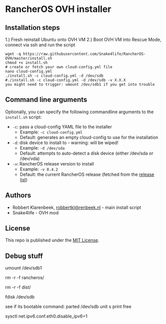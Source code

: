 # RancherOS OVH installer


## Installation steps
1.) Fresh reinstall Ubuntu onto OVH VM
2.) Boot OVH VM into Rescue Mode, connect via ssh and run the script

```
wget -q https://raw.githubusercontent.com/Snake4life/RancherOS-OVH/master/install.sh
chmod +x install.sh
# create or fetch your own cloud-config.yml file
nano cloud-config.yml
./install.sh -c cloud-config.yml -d /dev/sdb
#./install.sh -c cloud-config.yml -d /dev/sdb -v X.X.X
you might need to trigger: umount /dev/sdb1 if you get into trouble
```

## Command line arguments

Optionally, you can specify the following commandline arguments to the `install.sh` script:

* `-c`: pass a cloud-config YAML file to the installer
  * Example: `-c cloud-config.yml`
  * Default: generates an empty cloud-config to use for the installation
* `-d`: disk device to install to - warning: will be wiped!
  * Example: `-d /dev/sda`
  * Default: attempts to auto-detect a disk device (either /dev/sda or /dev/vda)
* `-v`: RancherOS release version to install
  * Example: `-v 0.4.2`
  * Default: the current RancherOS release (fetched from the [release list](https://releases.rancher.com/os/releases.yml))

## Authors

* Robbert Klarenbeek, <robbertkl@renbeek.nl> - main install script
* Snake4life - OVH mod

## License

This repo is published under the [MIT License](http://www.opensource.org/licenses/mit-license.php).

## Debug stuff

umount /dev/sdb1

rm -r -f  rancheros/

rm -r -f  dist/

fdisk /dev/sdb

see if its bootable command: parted /dev/sdb unit s print free

sysctl net.ipv6.conf.eth0.disable_ipv6=1
